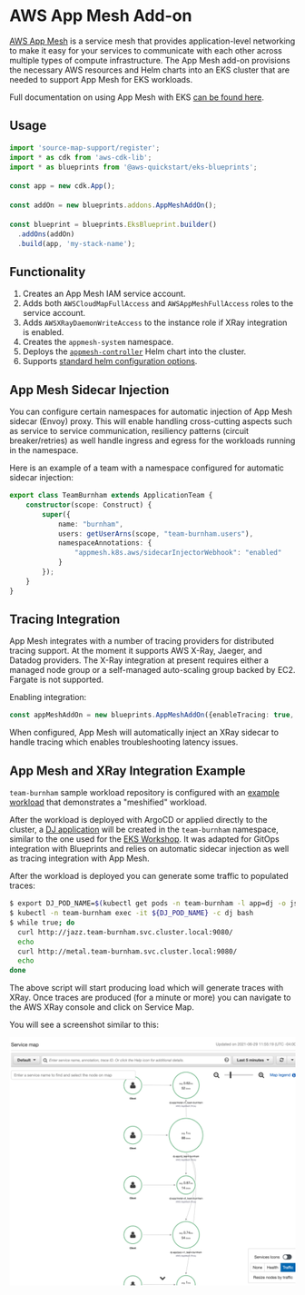 # AWS App Mesh Add-on

[AWS App Mesh](https://aws.amazon.com/app-mesh/) is a service mesh that provides application-level networking to make it easy for your services to communicate with each other across multiple types of compute infrastructure. The App Mesh add-on provisions the necessary AWS resources and Helm charts into an EKS cluster that are needed to support App Mesh for EKS workloads. 

Full documentation on using App Mesh with EKS [can be found here](https://docs.aws.amazon.com/app-mesh/latest/userguide/getting-started-kubernetes.html).

## Usage

```typescript
import 'source-map-support/register';
import * as cdk from 'aws-cdk-lib';
import * as blueprints from '@aws-quickstart/eks-blueprints';

const app = new cdk.App();

const addOn = new blueprints.addons.AppMeshAddOn();

const blueprint = blueprints.EksBlueprint.builder()
  .addOns(addOn)
  .build(app, 'my-stack-name');
```

## Functionality

1. Creates an App Mesh IAM service account.
2. Adds both `AWSCloudMapFullAccess` and `AWSAppMeshFullAccess` roles to the service account.
3. Adds `AWSXRayDaemonWriteAccess` to the instance role if XRay integration is enabled.
4. Creates the `appmesh-system` namespace.
5. Deploys the [`appmesh-controller`](https://github.com/aws/eks-charts/tree/master/stable/appmesh-controller) Helm chart into the cluster.
6. Supports [standard helm configuration options](./index.md#standard-helm-add-on-configuration-options).

## App Mesh Sidecar Injection

You can configure certain namespaces for automatic injection of App Mesh sidecar (Envoy) proxy. This will enable handling cross-cutting aspects such as service to service communication, resiliency patterns (circuit breaker/retries) as well handle ingress and egress for the workloads running in the namespace.

Here is an example of a team with a namespace configured for automatic sidecar injection:

```typescript
export class TeamBurnham extends ApplicationTeam {
    constructor(scope: Construct) {
        super({
            name: "burnham",
            users: getUserArns(scope, "team-burnham.users"),
            namespaceAnnotations: {
                "appmesh.k8s.aws/sidecarInjectorWebhook": "enabled"
            }
        });
    }
}
```

## Tracing Integration

App Mesh integrates with a number of tracing providers for distributed tracing support. At the moment it supports AWS X-Ray, Jaeger, and Datadog providers. 
The X-Ray integration at present requires either a managed node group or a self-managed auto-scaling group backed by EC2. Fargate is not supported. 

Enabling integration:

```typescript
const appMeshAddOn = new blueprints.AppMeshAddOn({enableTracing: true, tracingProvider: "x-ray"}),
```

When configured, App Mesh will automatically inject an XRay sidecar to handle tracing which enables troubleshooting latency issues.

## App Mesh and XRay Integration Example

`team-burnham` sample workload repository is configured with an [example workload](https://github.com/aws-samples/blueprints-eks-workloads/tree/master/teams/team-burnham/dev) that demonstrates a "meshified" workload.

After the workload is deployed with ArgoCD or applied directly to the cluster, a [DJ application](https://github.com/aws/aws-app-mesh-examples/tree/main/examples/apps/djapp) will be created in the `team-burnham` namespace, similar to the one used for the [EKS Workshop](https://www.eksworkshop.com/intermediate/330_app_mesh/). It was adapted for GitOps integration with Blueprints and relies on automatic sidecar injection as well as tracing integration with App Mesh.

After the workload is deployed you can generate some traffic to populated traces:

```bash
$ export DJ_POD_NAME=$(kubectl get pods -n team-burnham -l app=dj -o jsonpath='{.items[].metadata.name}')
$ kubectl -n team-burnham exec -it ${DJ_POD_NAME} -c dj bash
$ while true; do
  curl http://jazz.team-burnham.svc.cluster.local:9080/
  echo
  curl http://metal.team-burnham.svc.cluster.local:9080/
  echo
done
```

The above script will start producing load which will generate traces with XRay. Once traces are produced (for a minute or more) you can navigate to the AWS XRay console and click on Service Map. 

You will see a screenshot similar to this:

![App Mesh XRay Service Map](./../assets/images/appmesh-xray.png)